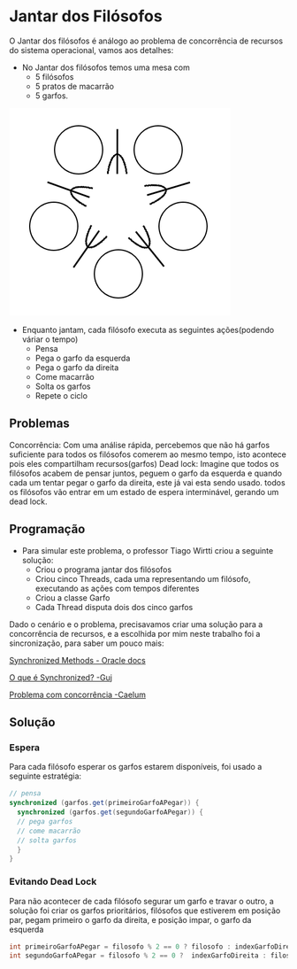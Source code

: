 # Jantar dos Filósofos

O Jantar dos filósofos é análogo ao problema de concorrência de recursos do sistema operacional, vamos aos detalhes:

* No Jantar dos filósofos temos uma mesa com
  * 5 filósofos
  * 5 pratos de macarrão
  * 5 garfos.
<img src="jantar dos filosofos.png" width="400" height="375"/>

* Enquanto jantam, cada filósofo executa as seguintes ações(podendo váriar o tempo)
  * Pensa
  * Pega o garfo da esquerda
  * Pega o garfo da direita
  * Come macarrão
  * Solta os garfos
  * Repete o ciclo

## Problemas
Concorrência: Com uma análise rápida, percebemos que não há garfos suficiente para todos os filósofos comerem ao mesmo tempo, isto acontece pois eles compartilham recursos(garfos)
Dead lock: Imagine que todos os filósofos acabem de pensar juntos, peguem o garfo da esquerda e quando cada um tentar pegar o garfo da direita, este já vai esta sendo usado. todos os filósofos vão entrar em um estado de espera interminável, gerando um dead lock.

## Programação
* Para simular este problema, o professor Tiago Wirtti criou a seguinte solução:
  * Criou o programa jantar dos filósofos
  * Criou cinco Threads, cada uma representando um filósofo, executando as ações com tempos diferentes
  * Criou a classe Garfo
  * Cada Thread disputa dois dos cinco garfos

Dado o cenário e o problema, precisavamos criar uma solução para a concorrência de recursos, e a escolhida por mim neste trabalho foi a sincronização, para saber um pouco mais:

[Synchronized Methods - Oracle docs](https://docs.oracle.com/javase/tutorial/essential/concurrency/syncmeth.html)

[O que é Synchronized? -Guj](http://www.guj.com.br/t/o-que-e-synchronized/139744)

[Problema com concorrência -Caelum](https://www.caelum.com.br/apostila-java-orientacao-objetos/apendice-problemas-com-concorrencia/)

## Solução
### Espera
Para cada filósofo esperar os garfos estarem disponíveis, foi usado a seguinte estratégia:
```java
// pensa
synchronized (garfos.get(primeiroGarfoAPegar)) {
  synchronized (garfos.get(segundoGarfoAPegar)) {
  // pega garfos
  // come macarrão
  // solta garfos
  }
}
```
### Evitando Dead Lock
Para não acontecer de cada filósofo segurar um garfo e travar o outro, a solução foi criar os garfos prioritários, filósofos que estiverem em posição par, pegam primeiro o garfo da direita, e posição impar, o garfo da esquerda
```java
int primeiroGarfoAPegar = filosofo % 2 == 0 ? filosofo : indexGarfoDireita;
int segundoGarfoAPegar = filosofo % 2 == 0 ?  indexGarfoDireita : filosofo;
```
